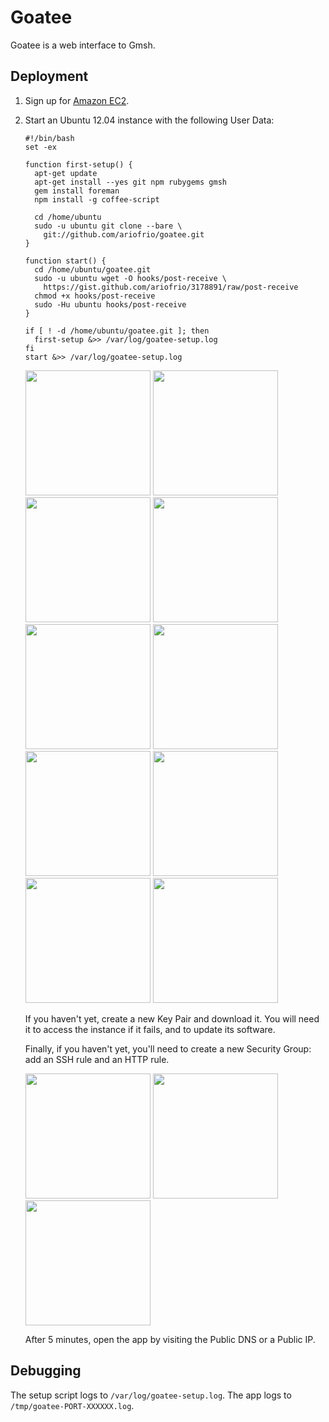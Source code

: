 # Goatee

Goatee is a web interface to Gmsh.

## Deployment

 1. Sign up for [Amazon EC2][].

  [amazon ec2]: https://aws.amazon.com/ec2/

 2. Start an Ubuntu 12.04 instance with the following User Data:
 
        #!/bin/bash
        set -ex

        function first-setup() {
          apt-get update
          apt-get install --yes git npm rubygems gmsh
          gem install foreman
          npm install -g coffee-script

          cd /home/ubuntu
          sudo -u ubuntu git clone --bare \
            git://github.com/ariofrio/goatee.git
        }

        function start() {
          cd /home/ubuntu/goatee.git
          sudo -u ubuntu wget -O hooks/post-receive \
            https://gist.github.com/ariofrio/3178891/raw/post-receive
          chmod +x hooks/post-receive
          sudo -Hu ubuntu hooks/post-receive
        }

        if [ ! -d /home/ubuntu/goatee.git ]; then
          first-setup &>> /var/log/goatee-setup.log
        fi
        start &>> /var/log/goatee-setup.log

    <img src="https://raw.github.com/ariofrio/goatee/master/doc/1-launch-instance.png" width="200">
    <img src="https://raw.github.com/ariofrio/goatee/master/doc/2-select-classic-wizard.png" width="200">
    <img src="https://raw.github.com/ariofrio/goatee/master/doc/3-choose-an-ami.png" width="200">
    <img src="https://raw.github.com/ariofrio/goatee/master/doc/4-instance-details.png" width="200">
    <img src="https://raw.github.com/ariofrio/goatee/master/doc/5-advanced-instance-options.png" width="200">
    <img src="https://raw.github.com/ariofrio/goatee/master/doc/6-storage-device-configuration.png" width="200">
    <img src="https://raw.github.com/ariofrio/goatee/master/doc/7-tags.png" width="200">
    <img src="https://raw.github.com/ariofrio/goatee/master/doc/8-create-key-pair.png" width="200">
    <img src="https://raw.github.com/ariofrio/goatee/master/doc/9-configure-firewall.png" width="200">
    <img src="https://raw.github.com/ariofrio/goatee/master/doc/10-review.png" width="200">

    If you haven't yet, create a new Key Pair and download it. You will need
    it to access the instance if it fails, and to update its software.
    
    Finally, if you haven't yet, you'll need to create a new Security Group:
    add an SSH rule and an HTTP rule.

    <img src="https://raw.github.com/ariofrio/goatee/master/doc/9a-add-ssh.png" width="200">
    <img src="https://raw.github.com/ariofrio/goatee/master/doc/9b-add-http.png" width="200">
    <img src="https://raw.github.com/ariofrio/goatee/master/doc/9c-continue.png" width="200">

    After 5 minutes, open the app by visiting the Public DNS or a Public IP.

## Debugging

The setup script logs to `/var/log/goatee-setup.log`. The app logs to
`/tmp/goatee-PORT-XXXXXX.log`.
 
